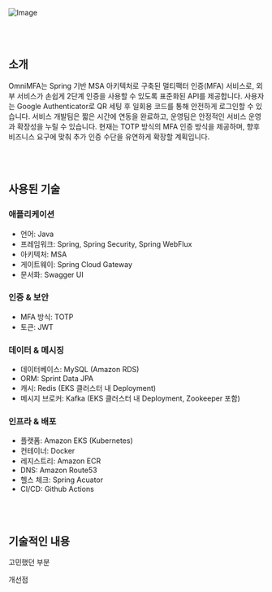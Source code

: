 ![Image](https://github.com/user-attachments/assets/b70602af-f9a5-4976-94d0-9123d4680627)

<br><br>

## 소개
OmniMFA는 Spring 기반 MSA 아키텍처로 구축된 멀티팩터 인증(MFA) 서비스로, 외부 서비스가 손쉽게 2단계 인증을 사용할 수 있도록 표준화된 API를 제공합니다. 사용자는 Google Authenticator로 QR 세팅 후 일회용 코드를 통해 안전하게 로그인할 수 있습니다. 서비스 개발팀은 짧은 시간에 연동을 완료하고, 운영팀은 안정적인 서비스 운영과 확장성을 누릴 수 있습니다. 현재는 TOTP 방식의 MFA 인증 방식을 제공하며, 향후 비즈니스 요구에 맞춰 추가 인증 수단을 유연하게 확장할 계획입니다.

<br><br>

## 사용된 기술
### 애플리케이션
- 언어: Java
- 프레임워크: Spring, Spring Security, Spring WebFlux
- 아키텍처: MSA
- 게이트웨이: Spring Cloud Gateway
- 문서화: Swagger UI

### 인증 & 보안
- MFA 방식: TOTP
- 토큰: JWT

### 데이터 & 메시징
- 데이터베이스: MySQL (Amazon RDS)
- ORM: Sprint Data JPA
- 캐시: Redis (EKS 클러스터 내 Deployment)
- 메시지 브로커: Kafka (EKS 클러스터 내 Deployment, Zookeeper 포함)

### 인프라 & 배포
- 플랫폼: Amazon EKS (Kubernetes)
- 컨테이너: Docker
- 레지스트리: Amazon ECR
- DNS: Amazon Route53
- 헬스 체크: Spring Acuator
- CI/CD: Github Actions

<br><br>

## 기술적인 내용


고민했던 부분

개선점



